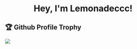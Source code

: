 <div>
  <h1 align="center">
    Hey, I'm Lemonadeccc!
  </h1>
</div>

## 🏆 Github Profile Trophy
<img src="https://github-profile-trophy.vercel.app/?username=Lemonadeccc&theme=dracula&column=9"/>
